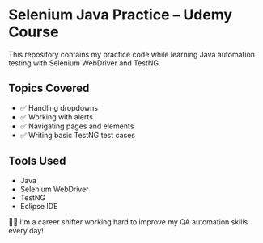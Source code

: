 # Selenium Java Practice – Udemy Course

This repository contains my practice code while learning Java automation testing with Selenium WebDriver and TestNG.

## Topics Covered

- ✅ Handling dropdowns
- ✅ Working with alerts
- ✅ Navigating pages and elements
- ✅ Writing basic TestNG test cases

## Tools Used

- Java
- Selenium WebDriver
- TestNG
- Eclipse IDE

👩‍💻 I'm a career shifter working hard to improve my QA automation skills every day!
